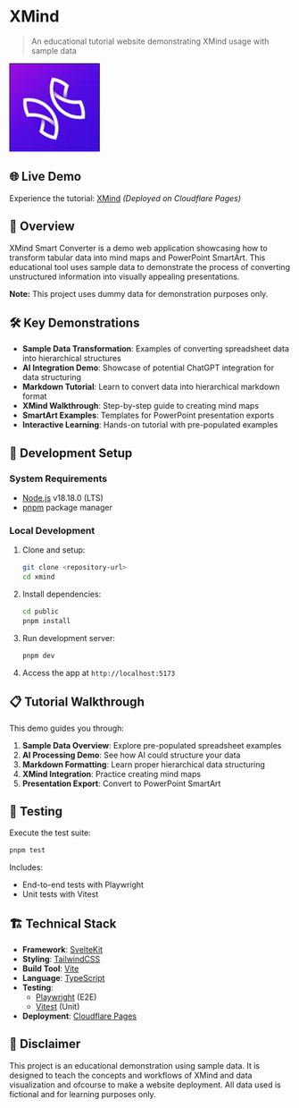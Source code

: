 # XMind 

> An educational tutorial website demonstrating XMind usage with sample data

![XMind Logo](public/static/faviconX.png)

## 🌐 Live Demo

Experience the tutorial: [XMind](https://xmind-2l7.pages.dev/) *(Deployed on Cloudflare Pages)*

## 🌟 Overview

XMind Smart Converter is a demo web application showcasing how to transform tabular data into mind maps and PowerPoint SmartArt. This educational tool uses sample data to demonstrate the process of converting unstructured information into visually appealing presentations.

**Note:** This project uses dummy data for demonstration purposes only.

## 🛠️ Key Demonstrations

- **Sample Data Transformation**: Examples of converting spreadsheet data into hierarchical structures
- **AI Integration Demo**: Showcase of potential ChatGPT integration for data structuring
- **Markdown Tutorial**: Learn to convert data into hierarchical markdown format
- **XMind Walkthrough**: Step-by-step guide to creating mind maps
- **SmartArt Examples**: Templates for PowerPoint presentation exports
- **Interactive Learning**: Hands-on tutorial with pre-populated examples

## 🚀 Development Setup

### System Requirements

- [Node.js](https://nodejs.org/) v18.18.0 (LTS)
- [pnpm](https://pnpm.io/) package manager

### Local Development

1. Clone and setup:
   ```bash
   git clone <repository-url>
   cd xmind
   ```

2. Install dependencies:
   ```bash
   cd public
   pnpm install
   ```

3. Run development server:
   ```bash
   pnpm dev
   ```

4. Access the app at `http://localhost:5173`

## 📋 Tutorial Walkthrough

This demo guides you through:

1. **Sample Data Overview**: Explore pre-populated spreadsheet examples
2. **AI Processing Demo**: See how AI could structure your data
3. **Markdown Formatting**: Learn proper hierarchical data structuring
4. **XMind Integration**: Practice creating mind maps
5. **Presentation Export**: Convert to PowerPoint SmartArt

## 🧪 Testing

Execute the test suite:
```bash
pnpm test
```

Includes:
- End-to-end tests with Playwright
- Unit tests with Vitest

## 🏗️ Technical Stack

- **Framework**: [SvelteKit](https://kit.svelte.dev/)
- **Styling**: [TailwindCSS](https://tailwindcss.com/)
- **Build Tool**: [Vite](https://vitejs.dev/)
- **Language**: [TypeScript](https://www.typescriptlang.org/)
- **Testing**: 
  - [Playwright](https://playwright.dev/) (E2E)
  - [Vitest](https://vitest.dev/) (Unit)
- **Deployment**: [Cloudflare Pages](https://pages.cloudflare.com/)

## 📝 Disclaimer

This project is an educational demonstration using sample data. It is designed to teach the concepts and workflows of XMind and data visualization and ofcourse to make a website deployment. All data used is fictional and for learning purposes only.